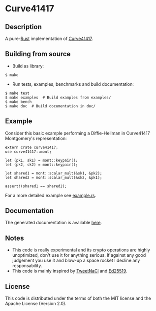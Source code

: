 # Curve41417

## Description

A pure-[Rust](http://www.rust-lang.org/) implementation of [Curve41417](http://safecurves.cr.yp.to/).


## Building from source

* Build as library:

```
$ make
```

* Run tests, examples, benchmarks and build documentation:

```
$ make test
$ make examples  # Build examples from examples/
$ make bench
$ make doc  # Build documentation in doc/
```

## Example

Consider this basic example performing a Diffie-Hellman in Curve41417 Montgomery's representation:

```
extern crate curve41417;
use curve41417::mont;

let (pk1, sk1) = mont::keypair();
let (pk2, sk2) = mont::keypair();

let shared1 = mont::scalar_mult(&sk1, &pk2);
let shared2 = mont::scalar_mult(&sk2, &pk1);

assert!(shared1 == shared2);
```

For a more detailed example see [example.rs](examples/example.rs).


## Documentation

The generated documentation is available [here](http://seb.dbzteam.org/rust-curve41417/curve41417/).


## Notes

* This code is really experimental and its crypto operations are highly unoptimized, don't use it for anything serious. If against any good judgement you use it and blow-up a space rocket I decline any responsability.
* This code is mainly inspired by [TweetNaCl](http://tweetnacl.cr.yp.to/) and [Ed25519](http://ed25519.cr.yp.to/software.html).


## License

This code is distributed under the terms of both the MIT license and the Apache License (Version 2.0).
